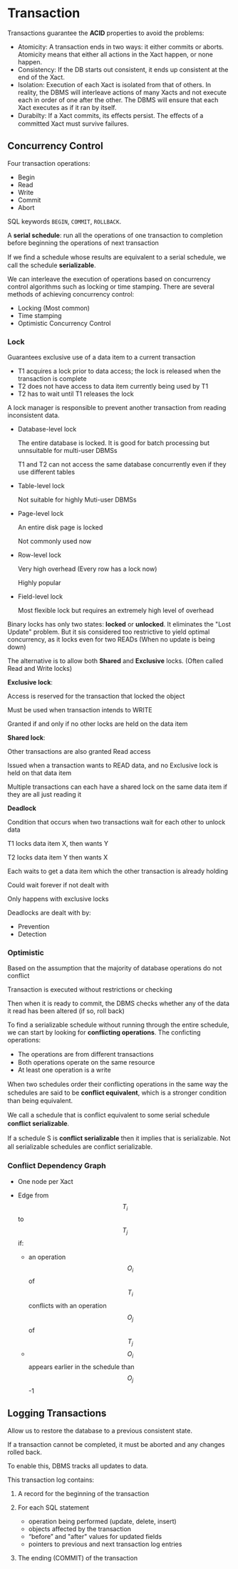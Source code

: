 # Transaction

Transactions guarantee the **ACID** properties to avoid the problems:

* Atomicity: A transaction ends in two ways: it either commits or aborts. Atomicity means that either all actions in the Xact happen, or none happen.
* Consistency: If the DB starts out consistent, it ends up consistent at the end of the Xact.
* Isolation: Execution of each Xact is isolated from that of others. In reality, the DBMS will interleave actions of many Xacts and not execute each in order of one after the other. The DBMS will ensure that each Xact executes as if it ran by itself.
* Durabilty: If a Xact commits, its eﬀects persist. The eﬀects of a committed Xact must survive failures.

## Concurrency Control

Four transaction operations:

* Begin
* Read
* Write
* Commit
* Abort

SQL keywords `BEGIN`, `COMMIT`, `ROLLBACK`.

A **serial schedule**: run all the operations of one transaction to completion before beginning the operations of next transaction

If we ﬁnd a schedule whose results are equivalent to a serial schedule, we call the schedule **serializable**.

We can interleave the execution of operations based on concurrency control algorithms such as locking or time stamping. There are several methods of achieving concurrency control:

* Locking (Most common)
* Time stamping
* Optimistic Concurrency Control

### Lock

Guarantees exclusive use of a data item to a current transaction

* T1 acquires a lock prior to data access; the lock is released when the transaction is complete
* T2 does not have access to data item currently being used by T1
* T2 has to wait until T1 releases the lock

A lock manager is responsible to prevent another transaction from reading inconsistent data.

* Database-level lock

  The entire database is locked. It is good for batch processing but unnsuitable for multi-user DBMSs

  T1 and T2 can not access the same database concurrently even if they use different tables

* Table-level lock

  Not suitable for highly Muti-user DBMSs

* Page-level lock

  An entire disk page is locked

  Not commonly used now

* Row-level lock

  Very high overhead (Every row has a lock now)

  Highly popular

* Field-level lock

  Most flexible lock but requires an extremely high level of overhead

Binary locks has only two states: **locked** or **unlocked**. It eliminates the "Lost Update" problem. But it sis considered too restrictive to yield optimal concurrency, as it locks even for two READs (When no update is being down)

The alternative is to allow both **Shared** and **Exclusive** locks. (Often called Read and Write locks)

**Exclusive lock**:

Access is reserved for the transaction that locked the object 

Must be used when transaction intends to WRITE 

Granted if and only if no other locks are held on the data item 

**Shared lock**:

Other transactions are also granted Read access 

Issued when a transaction wants to READ data, and no Exclusive lock is held on that data item 

Multiple transactions can each have a shared lock on the same data item if they are all just reading it 

**Deadlock**

Condition that occurs when two transactions wait for each other to unlock data 

T1 locks data item X, then wants Y 

T2 locks data item Y then wants X 

Each waits to get a data item which the other transaction is already holding 

Could wait forever if not dealt with

Only happens with exclusive locks

Deadlocks are dealt with by:

* Prevention
* Detection

### Optimistic 

Based on the assumption that the majority of database operations do not conflict 

Transaction is executed without restrictions or checking 

Then when it is ready to commit, the DBMS checks whether any of the data it read has been altered (if so, roll back)

To find a serializable schedule without running through the entire schedule, we can start by looking for **conflicting operations**. The conficting operations:

* The operations are from diﬀerent transactions
* Both operations operate on the same resource
* At least one operation is a write

When two schedules order their conﬂicting operations in the same way the schedules are said to be **conﬂict equivalent**, which is a stronger condition than being equivalent.

We call a schedule that is conﬂict equivalent to some serial schedule **conﬂict serializable**.

If a schedule S is **conﬂict serializable** then it implies that is serializable. Not all serializable schedules are conﬂict serializable.

### Conflict Dependency Graph

* One node per Xact

* Edge from $$T_i$$ to $$T_j$$ if:
  * an operation $$O_i$$ of $$T_i$$ conﬂicts with an operation $$O_j$$ of $$T_j$$
  * $$O_i$$ appears earlier in the schedule than $$O_j$$-1

## Logging Transactions

Allow us to restore the database to a previous consistent state.

If a transaction cannot be completed, it must be aborted and any changes rolled back.

To enable this, DBMS tracks all updates to data.

This transaction log contains: 

1. A record for the beginning of the transaction
2. For each SQL statement 
   * operation being performed (update, delete, insert) 
   * objects affected by the transaction 
   * “before” and "after" values for updated fields 
   * pointers to previous and next transaction log entries 

3. The ending (COMMIT) of the transaction
